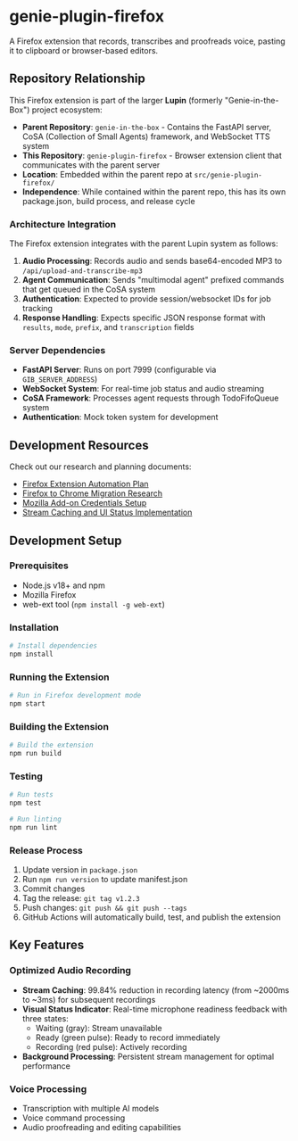 # genie-plugin-firefox

A Firefox extension that records, transcribes and proofreads voice, pasting it to clipboard or browser-based editors.

## Repository Relationship

This Firefox extension is part of the larger **Lupin** (formerly "Genie-in-the-Box") project ecosystem:

- **Parent Repository**: `genie-in-the-box` - Contains the FastAPI server, CoSA (Collection of Small Agents) framework, and WebSocket TTS system
- **This Repository**: `genie-plugin-firefox` - Browser extension client that communicates with the parent server
- **Location**: Embedded within the parent repo at `src/genie-plugin-firefox/`
- **Independence**: While contained within the parent repo, this has its own package.json, build process, and release cycle

### Architecture Integration

The Firefox extension integrates with the parent Lupin system as follows:

1. **Audio Processing**: Records audio and sends base64-encoded MP3 to `/api/upload-and-transcribe-mp3`
2. **Agent Communication**: Sends "multimodal agent" prefixed commands that get queued in the CoSA system
3. **Authentication**: Expected to provide session/websocket IDs for job tracking
4. **Response Handling**: Expects specific JSON response format with `results`, `mode`, `prefix`, and `transcription` fields

### Server Dependencies

- **FastAPI Server**: Runs on port 7999 (configurable via `GIB_SERVER_ADDRESS`)
- **WebSocket System**: For real-time job status and audio streaming
- **CoSA Framework**: Processes agent requests through TodoFifoQueue system
- **Authentication**: Mock token system for development

## Development Resources

Check out our research and planning documents:
- [Firefox Extension Automation Plan](rnd/firefox_extension_automation.md)
- [Firefox to Chrome Migration Research](rnd/firefox_to_chrome_migration.md)
- [Mozilla Add-on Credentials Setup](rnd/mozilla-addon-credentials.md)
- [Stream Caching and UI Status Implementation](rnd/stream-caching-and-ui-status-implementation.md)

## Development Setup

### Prerequisites
- Node.js v18+ and npm
- Mozilla Firefox
- web-ext tool (`npm install -g web-ext`)

### Installation
```bash
# Install dependencies
npm install
```

### Running the Extension
```bash
# Run in Firefox development mode
npm start
```

### Building the Extension
```bash
# Build the extension
npm run build
```

### Testing
```bash
# Run tests
npm test

# Run linting
npm run lint
```

### Release Process
1. Update version in `package.json`
2. Run `npm run version` to update manifest.json
3. Commit changes
4. Tag the release: `git tag v1.2.3`
5. Push changes: `git push && git push --tags`
6. GitHub Actions will automatically build, test, and publish the extension

## Key Features

### Optimized Audio Recording
- **Stream Caching**: 99.84% reduction in recording latency (from ~2000ms to ~3ms) for subsequent recordings
- **Visual Status Indicator**: Real-time microphone readiness feedback with three states:
  - Waiting (gray): Stream unavailable
  - Ready (green pulse): Ready to record immediately  
  - Recording (red pulse): Actively recording
- **Background Processing**: Persistent stream management for optimal performance

### Voice Processing
- Transcription with multiple AI models
- Voice command processing
- Audio proofreading and editing capabilities